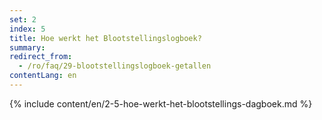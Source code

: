 ```yaml
---
set: 2
index: 5
title: Hoe werkt het Blootstellingslogboek?
summary: 
redirect_from: 
  - /ro/faq/29-blootstellingslogboek-getallen
contentLang: en
---
```

{% include content/en/2-5-hoe-werkt-het-blootstellings-dagboek.md %}
